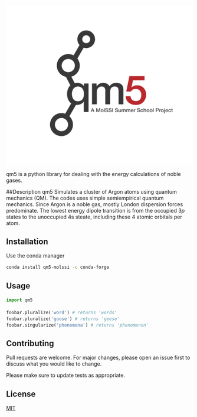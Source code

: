 
![](qm5.png)

qm5 is a python library for dealing with the energy calculations of noble gases.


##Description
qm5 Simulates a cluster of Argon atoms using quantum mechanics (QM). The codes uses simple semiempirical quantum mechanics. Since Argon is a noble gas, mostly London dispersion forces predominate. The lowest energy dipole transition is from the occupied $3p$ states to the unoccupied 4s steate, including these 4 atomic orbitals per atom.  




## Installation

Use the conda manager

```bash
conda install qm5-molssi -c conda-forge
```

## Usage

```python
import qm5

foobar.pluralize('word') # returns 'words'
foobar.pluralize('goose') # returns 'geese'
foobar.singularize('phenomena') # returns 'phenomenon'
```

## Contributing
Pull requests are welcome. For major changes, please open an issue first to discuss what you would like to change.

Please make sure to update tests as appropriate.

## License
[MIT](https://choosealicense.com/licenses/mit/)
